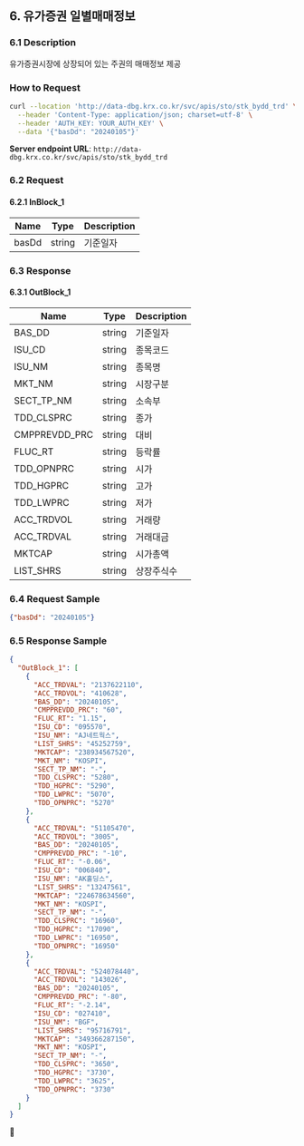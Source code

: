 ## 6. 유가증권 일별매매정보

### 6.1 Description
유가증권시장에 상장되어 있는 주권의 매매정보 제공

### How to Request

```bash
curl --location 'http://data-dbg.krx.co.kr/svc/apis/sto/stk_bydd_trd' \
  --header 'Content-Type: application/json; charset=utf-8' \
  --header 'AUTH_KEY: YOUR_AUTH_KEY' \
  --data '{"basDd": "20240105"}'
```

**Server endpoint URL**: `http://data-dbg.krx.co.kr/svc/apis/sto/stk_bydd_trd`

### 6.2 Request

#### 6.2.1 InBlock_1
| Name   | Type   | Description |
|--------|--------|-------------|
| basDd  | string | 기준일자    |

### 6.3 Response

#### 6.3.1 OutBlock_1
| Name            | Type   | Description  |
|-----------------|--------|--------------|
| BAS_DD          | string | 기준일자     |
| ISU_CD          | string | 종목코드     |
| ISU_NM          | string | 종목명       |
| MKT_NM          | string | 시장구분     |
| SECT_TP_NM      | string | 소속부       |
| TDD_CLSPRC      | string | 종가         |
| CMPPREVDD_PRC   | string | 대비         |
| FLUC_RT         | string | 등락률       |
| TDD_OPNPRC      | string | 시가         |
| TDD_HGPRC       | string | 고가         |
| TDD_LWPRC       | string | 저가         |
| ACC_TRDVOL      | string | 거래량       |
| ACC_TRDVAL      | string | 거래대금     |
| MKTCAP          | string | 시가총액     |
| LIST_SHRS       | string | 상장주식수   |

### 6.4 Request Sample
```json
{"basDd": "20240105"}
```

### 6.5 Response Sample

```json
{
  "OutBlock_1": [
    {
      "ACC_TRDVAL": "2137622110",
      "ACC_TRDVOL": "410628",
      "BAS_DD": "20240105",
      "CMPPREVDD_PRC": "60",
      "FLUC_RT": "1.15",
      "ISU_CD": "095570",
      "ISU_NM": "AJ네트웍스",
      "LIST_SHRS": "45252759",
      "MKTCAP": "238934567520",
      "MKT_NM": "KOSPI",
      "SECT_TP_NM": "-",
      "TDD_CLSPRC": "5280",
      "TDD_HGPRC": "5290",
      "TDD_LWPRC": "5070",
      "TDD_OPNPRC": "5270"
    },
    {
      "ACC_TRDVAL": "51105470",
      "ACC_TRDVOL": "3005",
      "BAS_DD": "20240105",
      "CMPPREVDD_PRC": "-10",
      "FLUC_RT": "-0.06",
      "ISU_CD": "006840",
      "ISU_NM": "AK홀딩스",
      "LIST_SHRS": "13247561",
      "MKTCAP": "224678634560",
      "MKT_NM": "KOSPI",
      "SECT_TP_NM": "-",
      "TDD_CLSPRC": "16960",
      "TDD_HGPRC": "17090",
      "TDD_LWPRC": "16950",
      "TDD_OPNPRC": "16950"
    },
    {
      "ACC_TRDVAL": "524078440",
      "ACC_TRDVOL": "143026",
      "BAS_DD": "20240105",
      "CMPPREVDD_PRC": "-80",
      "FLUC_RT": "-2.14",
      "ISU_CD": "027410",
      "ISU_NM": "BGF",
      "LIST_SHRS": "95716791",
      "MKTCAP": "349366287150",
      "MKT_NM": "KOSPI",
      "SECT_TP_NM": "-",
      "TDD_CLSPRC": "3650",
      "TDD_HGPRC": "3730",
      "TDD_LWPRC": "3625",
      "TDD_OPNPRC": "3730"
    }
  ]
}
```

